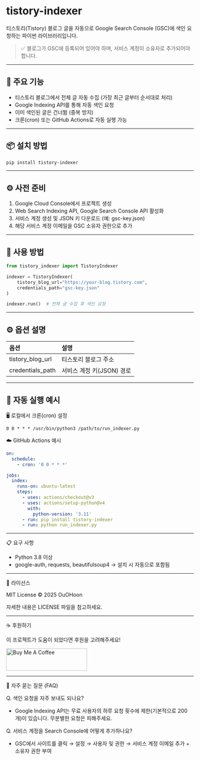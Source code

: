 # tistory-indexer

티스토리(Tistory) 블로그 글을 자동으로 Google Search Console (GSC)에 색인 요청하는 파이썬 라이브러리입니다.


> ✅ 블로그가 GSC에 등록되어 있어야 하며, 서비스 계정이 소유자로 추가되어야 합니다.

---

## 🚀 주요 기능

- 티스토리 블로그에서 전체 글 자동 수집 (가장 최근 글부터 순서대로 처리)
- Google Indexing API를 통해 자동 색인 요청
- 이미 색인된 글은 건너뜀 (중복 방지)
- 크론(cron) 또는 GitHub Actions로 자동 실행 가능

---

## 📦 설치 방법

```bash
pip install tistory-indexer
```

---

## ⚙️ 사전 준비

1.	Google Cloud Console에서 프로젝트 생성
2.	Web Search Indexing API, Google Search Console API 활성화
3.	서비스 계정 생성 및 JSON 키 다운로드 (예: gsc-key.json)
4.	해당 서비스 계정 이메일을 GSC 소유자 권한으로 추가

---

## 🧪 사용 방법
```python
from tistory_indexer import TistoryIndexer

indexer = TistoryIndexer(
    tistory_blog_url="https://your-blog.tistory.com",
    credentials_path="gsc-key.json"
)

indexer.run()  # 전체 글 수집 후 색인 요청
```

---

## ⚙️ 옵션 설명

|**옵션**|**설명**|
|:---|:---|
|tistory_blog_url|티스토리 블로그 주소|
|credentials_path|서비스 계정 키(JSON) 경로|

---

## 🔄 자동 실행 예시
🖥 로컬에서 크론(cron) 설정
```cron
0 0 * * * /usr/bin/python3 /path/to/run_indexer.py
```
☁️ GitHub Actions 예시
```yaml
on:
  schedule:
    - cron: '0 0 * * *'

jobs:
  index:
    runs-on: ubuntu-latest
    steps:
      - uses: actions/checkout@v3
      - uses: actions/setup-python@v4
        with:
          python-version: '3.11'
      - run: pip install tistory-indexer
      - run: python run_indexer.py
```

---

📋 요구 사항
-	Python 3.8 이상
-	google-auth, requests, beautifulsoup4
→ 설치 시 자동으로 포함됨

---

📜 라이선스

MIT License © 2025 OuOHoon

자세한 내용은 LICENSE 파일을 참고하세요.

---

☕ 후원하기

이 프로젝트가 도움이 되었다면 후원을 고려해주세요!

<a href="https://www.buymeacoffee.com/OuOHoon" target="_blank"><img src="https://cdn.buymeacoffee.com/buttons/v2/default-yellow.png" alt="Buy Me A Coffee" style="height: 60px !important;width: 217px !important;" ></a>

---

🙋 자주 묻는 질문 (FAQ)

Q. 색인 요청을 자주 보내도 되나요?
-	Google Indexing API는 무료 사용자의 하루 요청 횟수에 제한(기본적으로 200개)이 있습니다. 무분별한 요청은 피해주세요.

Q. 서비스 계정을 Search Console에 어떻게 추가하나요?
-	GSC에서 사이트를 클릭 → 설정 → 사용자 및 권한 → 서비스 계정 이메일 추가 + 소유자 권한 부여
